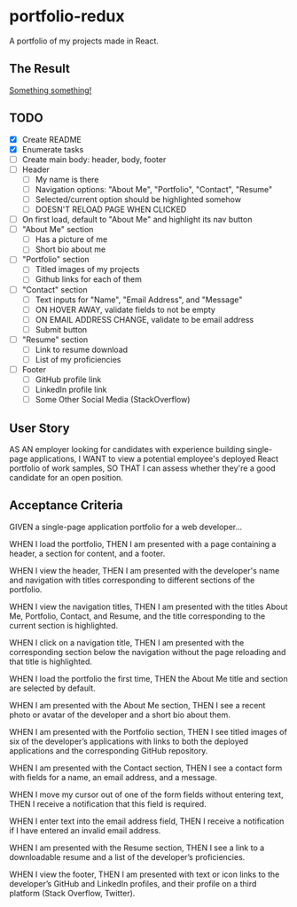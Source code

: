 # portfolio-redux
A portfolio of my projects made in React.

## The Result
[Something something!](http://google.com)

## TODO
- [x] Create README
- [x] Enumerate tasks
- [ ] Create main body: header, body, footer
- [ ] Header
    - [ ] My name is there
    - [ ] Navigation options: "About Me", "Portfolio", "Contact", "Resume"
    - [ ] Selected/current option should be highlighted somehow
    - [ ] DOESN'T RELOAD PAGE WHEN CLICKED
- [ ] On first load, default to "About Me" and highlight its nav button
- [ ] "About Me" section
    - [ ] Has a picture of me
    - [ ] Short bio about me
- [ ] "Portfolio" section
    - [ ] Titled images of my projects
    - [ ] Github links for each of them
- [ ] "Contact" section
    - [ ] Text inputs for "Name", "Email Address", and "Message"
    - [ ] ON HOVER AWAY, validate fields to not be empty
    - [ ] ON EMAIL ADDRESS CHANGE, validate to be email address
    - [ ] Submit button
- [ ] "Resume" section
    - [ ] Link to resume download
    - [ ] List of my proficiencies
- [ ] Footer
    - [ ] GitHub profile link
    - [ ] LinkedIn profile link
    - [ ] Some Other Social Media (StackOverflow)

## User Story
AS AN employer looking for candidates with experience building single-page applications,
I WANT to view a potential employee's deployed React portfolio of work samples,
SO THAT I can assess whether they're a good candidate for an open position.

## Acceptance Criteria
GIVEN a single-page application portfolio for a web developer...

WHEN I load the portfolio,
THEN I am presented with a page containing a header, a section for content, and a footer.

WHEN I view the header,
THEN I am presented with the developer's name and navigation with titles corresponding to different sections of the portfolio.

WHEN I view the navigation titles,
THEN I am presented with the titles About Me, Portfolio, Contact, and Resume, and the title corresponding to the current section is highlighted.

WHEN I click on a navigation title,
THEN I am presented with the corresponding section below the navigation without the page reloading and that title is highlighted.

WHEN I load the portfolio the first time,
THEN the About Me title and section are selected by default.

WHEN I am presented with the About Me section,
THEN I see a recent photo or avatar of the developer and a short bio about them.

WHEN I am presented with the Portfolio section,
THEN I see titled images of six of the developer’s applications with links to both the deployed applications and the corresponding GitHub repository.

WHEN I am presented with the Contact section,
THEN I see a contact form with fields for a name, an email address, and a message.

WHEN I move my cursor out of one of the form fields without entering text,
THEN I receive a notification that this field is required.

WHEN I enter text into the email address field,
THEN I receive a notification if I have entered an invalid email address.

WHEN I am presented with the Resume section,
THEN I see a link to a downloadable resume and a list of the developer’s proficiencies.

WHEN I view the footer,
THEN I am presented with text or icon links to the developer’s GitHub and LinkedIn profiles, and their profile on a third platform (Stack Overflow, Twitter).